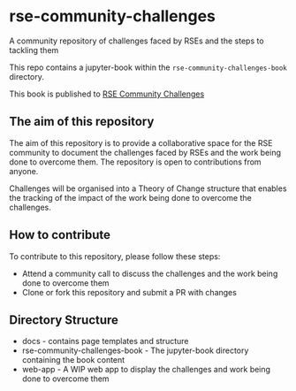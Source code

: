 # rse-community-challenges

A community repository of challenges faced by RSEs and the steps to tackling them

This repo contains a jupyter-book within the `rse-community-challenges-book` directory.

This book is published to [RSE Community Challenges](https://n8-cir.github.io/rse-community-challenges/index.html#)

## The aim of this repository

The aim of this repository is to provide a collaborative space for the RSE community to document the challenges faced by RSEs and the work being done to overcome them. The repository is open to contributions from anyone.

Challenges will be organised into a Theory of Change structure that enables the tracking
of the impact of the work being done to overcome the challenges.

## How to contribute

To contribute to this repository, please follow these steps:

- Attend a community call to discuss the challenges and the work being done to overcome them
- Clone or fork this repository and submit a PR with changes

## Directory Structure

- docs - contains page templates and structure
- rse-community-challenges-book - The jupyter-book directory containing the book content
- web-app - A WIP web app to display the challenges and work being done to overcome them
